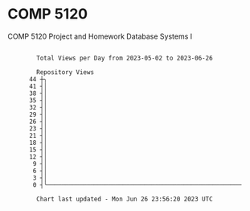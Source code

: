 # COMP 5120
COMP 5120 Project and Homework 
Database Systems I

```

        Total Views per Day from 2023-05-02 to 2023-06-26

        Repository Views
      44 ┼╮
      41 ┤│
      38 ┤│
      35 ┤│
      32 ┤│
      29 ┤│
      26 ┤│
      23 ┤│
      21 ┤│
      18 ┤│
      15 ┤│
      12 ┤│
       9 ┤│
       6 ┤│
       3 ┤│
       0 ┤╰──────────────────────────────────────────────────────

        Chart last updated - Mon Jun 26 23:56:20 2023 UTC
        
```
